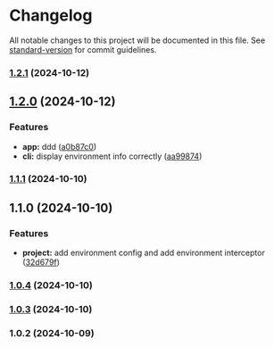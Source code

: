 # Changelog

All notable changes to this project will be documented in this file. See [standard-version](https://github.com/conventional-changelog/standard-version) for commit guidelines.

### [1.2.1](https://github.com/Zerveros/skeleton-nestjs/compare/v1.2.0...v1.2.1) (2024-10-12)

## [1.2.0](https://github.com/Zerveros/skeleton-nestjs/compare/v1.1.1...v1.2.0) (2024-10-12)


### Features

* **app:** ddd ([a0b87c0](https://github.com/Zerveros/skeleton-nestjs/commit/a0b87c01b2cc1c4dec65280b7b49dbe170030a01))
* **cli:** display environment info correctly ([aa99874](https://github.com/Zerveros/skeleton-nestjs/commit/aa99874c7f230fcfb9d8569a1b358e353445aaea))

### [1.1.1](https://github.com/Zerveros/skeleton-nestjs/compare/v1.1.0...v1.1.1) (2024-10-10)

## 1.1.0 (2024-10-10)


### Features

* **project:** add environment config and add environment interceptor ([32d679f](https://github.com/Zerveros/skeleton-nestjs/commit/32d679f252166df67f5f8515ae53f4d380090c5b))

### [1.0.4](https://github.com/Zerveros/skeleton-nestjs/compare/v1.0.3...v1.0.4) (2024-10-10)

### [1.0.3](https://github.com/Zerveros/skeleton-nestjs/compare/v1.0.2...v1.0.3) (2024-10-10)

### 1.0.2 (2024-10-09)
